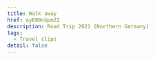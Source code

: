 ```yaml
---
title: Walk away
href: oyE00nbpmZI
description: Road Trip 2021 (Northern Germany)
tags:
  - Travel clips
detail: false
---
```

